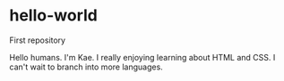 # hello-world
First repository

Hello humans. I'm Kae. I really enjoying learning about HTML and CSS. I can't wait to branch into more languages. 

